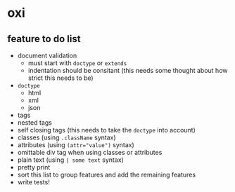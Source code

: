 # oxi

## feature to do list

  - document validation
    - must start with ```doctype``` or ```extends```
    - indentation should be consitant (this needs some thought about how strict this needs to be)
  - ```doctype```
     - html
     - xml
     - json
  - tags
  - nested tags
  - self closing tags (this needs to take the ```doctype``` into account)
  - classes (using ```.className``` syntax)
  - attributes (using ```(attr="value")``` syntax)
  - omittable div tag when using classes or attributes
  - plain text (using ```| some text``` syntax)
  - pretty print
  - sort this list to group features and add the remaining features
  - write tests!
